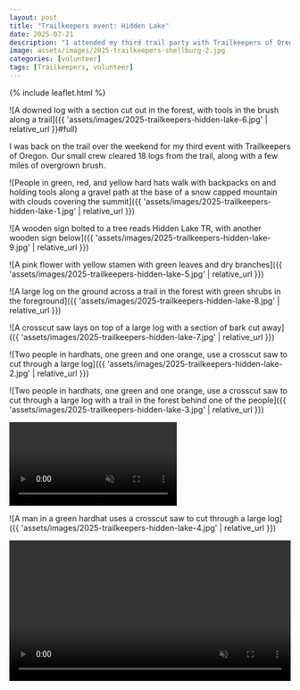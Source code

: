 ```yaml
---
layout: post
title: "Trailkeepers event: Hidden Lake"
date: 2025-07-21
description: "I attended my third trail party with Trailkeepers of Oregon yesterday. It was a cool summer day on beautiful mountain trail."
image: assets/images/2025-trailkeepers-shellburg-2.jpg
categories: [volunteer]
tags: [Trailkeepers, volunteer]
---
```


{% include leaflet.html %}

![A downed log with a section cut out in the forest, with tools in the brush along a trail]({{ 'assets/images/2025-trailkeepers-hidden-lake-6.jpg' | relative_url }}#full)

I was back on the trail over the weekend for my third event with Trailkeepers of Oregon. Our small crew cleared 18 logs from the trail, along with a few miles of overgrown brush.

![People in green, red, and yellow hard hats walk with backpacks on and holding tools along a gravel path at the base of a snow capped mountain with clouds covering the summit]({{ 'assets/images/2025-trailkeepers-hidden-lake-1.jpg' | relative_url }})

![A wooden sign bolted to a tree reads Hidden Lake TR, with another wooden sign below]({{ 'assets/images/2025-trailkeepers-hidden-lake-9.jpg' | relative_url }})

![A pink flower with yellow stamen with green leaves and dry branches]({{ 'assets/images/2025-trailkeepers-hidden-lake-5.jpg' | relative_url }})

![A large log on the ground across a trail in the forest with green shrubs in the foreground]({{ 'assets/images/2025-trailkeepers-hidden-lake-8.jpg' | relative_url }})

![A crosscut saw lays on top of a large log with a section of bark cut away]({{ 'assets/images/2025-trailkeepers-hidden-lake-7.jpg' | relative_url }})

![Two people in hardhats, one green and one orange, use a crosscut saw to cut through a large log]({{ 'assets/images/2025-trailkeepers-hidden-lake-2.jpg' | relative_url }})

![Two people in hardhats, one green and one orange, use a crosscut saw to cut through a large log with a trail in the forest behind one of the people]({{ 'assets/images/2025-trailkeepers-hidden-lake-3.jpg' | relative_url }})

<video class="full-vid" autoplay loop muted playsinline preload="true">
  <source src="{{ 'assets/video/2025-trailkeepers-hidden-lake-1.mp4' | relative_url }}#full" type="video/mp4">
</video>

![A man in a green hardhat uses a crosscut saw to cut through a large log]({{ 'assets/images/2025-trailkeepers-hidden-lake-4.jpg' | relative_url }})

<video width="100%" autoplay loop muted playsinline preload="true">
  <source src="{{ 'assets/video/2025-trailkeepers-hidden-lake-2.mp4' | relative_url }}" type="video/mp4">
</video>

<!-- Map -->

<div class="map" id="map"></div>

<script>

var map = L.map('map').setView([45.3135487, -121.7997764], 14);

L.tileLayer('{{ site.data.maptiles.tiles }}', {
  attribution: '{{ site.data.maptiles.attribution }}',
  subdomains: 'abcd',
  maxZoom: {{ site.data.maptiles.max-zoom }}
}).addTo(map);

const locations = [
  { coords: [45.3135487, -121.7997764], name: 'Shellburg Falls Recreation Area' }
];

locations.forEach(({ coords, name }) => {
  L.marker(coords).addTo(map).bindPopup(name);
});

</script>